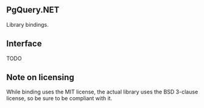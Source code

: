 PgQuery.NET
-----------

Library bindings.

Interface
---------

TODO

Note on licensing
-----------------

While binding uses the MIT license, the actual library uses the BSD 3-clause license, so be sure to be compliant with it.

